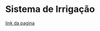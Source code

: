 # Sistema de Irrigação
[link da pagina]( https://gabrielcordeirobarrosoteles.github.io/Sistema_de_Irrigacao/)
